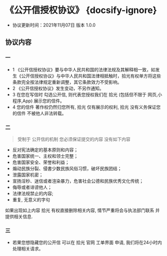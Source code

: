 # 《公开信授权协议》 {docsify-ignore}

- 协议更新时间：2021年11月07日 版本 1.0.0

## 协议内容

### 一

- 1 《公开信授权协议》要与中华人民共和国的法律法规及其解释相一致，如发生《公开信授权协议》与中华人民共和国法律相抵触时，拾光有权单方将这些条款完全按法律规定重新调整，其它条款效力不受影响。
- 2 《公开信授权协议》发生变动，不另作通知。
- 3  在您在写信时 勾选公开信, 则代表您授权我们在 拾光 (包括但不限于 网页,小程序,App) 展示您的信件。
- 4  您的信件 著作权仍然归您所有, 拾光 仅有展示的权利, 拾光 没有义务保证您的信件 不被他人非法转载。

### 二

> 受制于 公开信的机制 您必须保证提交的内容 没有如下内容

- 反对宪法确定的基本原则和内容；
- 危害国家统一、主权和领士完整；
- 危害国家安全、荣誉和利益；
- 煽动民族分裂、侵書少数民族风俗习惯，破坏民族团结；
- 泄露国家机密；
- 宣扬淫秒、迷信或者渲染暴力，危害社会公德和民族优秀文化传统；
- 侮辱或者诽谤他人；
- 法律法规禁止的内容;
- 重复, 无意义的字句

如果出现如上内容 拾光 有权直接删除相关内容, 情节严重将会与执法部门联系 并提供相关信息.

### 三

- 若果您想隐藏您的公开信 可以在 拾光 官网 工单界面 申请, 我们将在24小时内处理相关请求。
